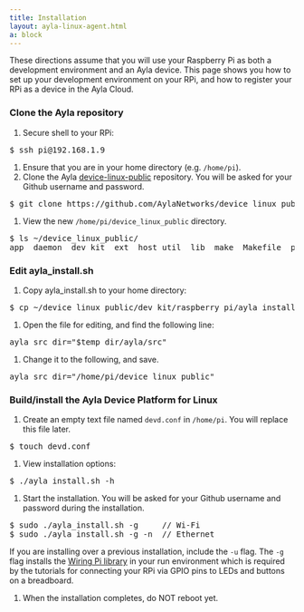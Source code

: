 ```yaml
---
title: Installation
layout: ayla-linux-agent.html
a: block
---
```


These directions assume that you will use your Raspberry Pi as both a development environment and an Ayla device. This page shows you how to set up your development environment on your RPi, and how to register your RPi as a device in the Ayla Cloud.

### Clone the Ayla repository

1. Secure shell to your RPi:
<pre>
$ ssh pi&#64;192.168.1.9
</pre>
1. Ensure that you are in your home directory (e.g. <code>/home/pi</code>).
1. Clone the Ayla [device-linux-public](https://github.com/AylaNetworks/device_linux_public) repository. You will be asked for your Github username and password.
<pre>
$ git clone https&#58;//github.com/AylaNetworks/device_linux_public.git
</pre>
1. View the new <code>/home/pi/device_linux_public</code> directory.
<pre>
$ ls &#126;/device_linux_public/
app  daemon  dev_kit  ext  host_util  lib  make  Makefile  package_version.mk  README  util
</pre>

### Edit ayla_install.sh

1. Copy ayla_install.sh to your home directory:
<pre>
$ cp &#126;/device_linux_public/dev_kit/raspberry_pi/ayla_install.sh ~/ 
</pre>
1. Open the file for editing, and find the following line:
<pre>
ayla_src_dir="$temp_dir/ayla/src"
</pre>
1. Change it to the following, and save.
<pre>
ayla_src_dir="/home/pi/device_linux_public"
</pre>

### Build/install the Ayla Device Platform for Linux

1. Create an empty text file named <code>devd.conf</code> in <code>/home/pi</code>. You will replace this file later.
<pre>
$ touch devd.conf
</pre>
1. View installation options:
<pre>
$ ./ayla_install.sh -h
</pre>
1. Start the installation. You will be asked for your Github username and password during the installation.
<pre>
$ sudo ./ayla_install.sh -g     // Wi-Fi
$ sudo ./ayla_install.sh -g -n  // Ethernet
</pre>
If you are installing over a previous installation, include the <code>-u</code> flag. The <code>-g</code> flag installs the [Wiring Pi library](http://wiringpi.com/) in your run environment which is required by the tutorials for connecting your RPi via GPIO pins to LEDs and buttons on a breadboard.
1. When the installation completes, do NOT reboot yet.
